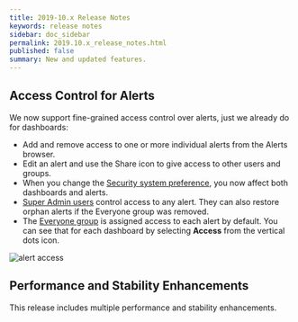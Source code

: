```yaml
---
title: 2019-10.x Release Notes
keywords: release notes
sidebar: doc_sidebar
permalink: 2019.10.x_release_notes.html
published: false
summary: New and updated features.
---
```


## Access Control for Alerts

We now support fine-grained access control over alerts, just we already do for dashboards:

* Add and remove access to one or more individual alerts from the Alerts browser.
* Edit an alert and use the Share icon to give access to other users and groups.
* When you change the [Security system preference](access.html#changing-the-access-control-security-preference), you now affect both dashboards and alerts.
* [Super Admin users](users_roles.html#who-is-the-super-admin-user) control access to any alert. They can also restore orphan alerts if the Everyone group was removed.
* The [Everyone group](users_roles.html#whats-the-everyone-group) is assigned access to each alert by default. You can see that for each dashboard by selecting **Access** from the vertical dots icon.

![alert access](/images/alert_access.png)

## Performance and Stability Enhancements

This release includes multiple performance and stability enhancements.
